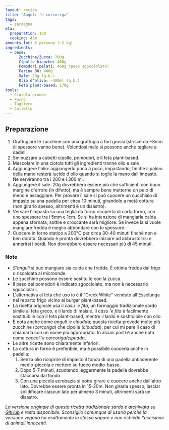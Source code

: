 ```yaml
---
layout: recipe
title: "Anguli 'e corcoriga"
tags:
  - sardegna
eta:
  preparation: 15m
  cooking: 45m
amounts_for: 6 persone (~2 kg)
ingredients:
  - base:
      Zucchine/Zucca: 700g
      Cipolle bianche: 460g
      Pomodori pelati: 460g (peso sgocciolato)
      Farina 00: 400g
      Sale: 20g (q.b.)
      Olio d'oliva: ~300ml (q.b.)
      Feta plant-based: 170g
tools:
  - Ciotola grande
  - Forno
  - Tagliere
  - Coltello
---
```


## Preparazione

1. Grattugiare le zucchine con una grattugia a fori grossi (strisce da ~3mm di spessore vanno bene). Volendosi male si
   possono anche tagliare a dadini.
2. Sminuzzare a cubetti cipolle, pomodori, e il feta plant-based.
3. Mescolare in una ciotola tutti gli ingredienti tranne olio e sale
4. Aggiungere l'olio: aggiungerlo poco a poco, impastando, finché il palmo della mano resterà lucido d'olio quando si
   toglie la mano dall'impasto. Ne serviranno tra i 200 e i 300 ml.
5. Aggiungere il sale. 20g dovrebbero essere più che sufficienti con buon margine d'errore (in difetto), ma è sempre
   bene metterne un pelo di meno e assaggiare. Per provare il sale si può cuocere un cucchiaio di impasto su una padella
   per circa 10 minuti, girandolo a metà cottura (non girarlo spesso, altrimenti è un disastro).
6. Versare l'impasto su una teglia da forno ricoperta di carta forno, con uno spessore tra i 5mm e 1cm. Se si ha
   intenzione di mangiarla calda appena sfornata, sottile e croccante sarà migliore. Se invece la si vuole mangiare
   fredda è meglio abbondare con lo spessore.
7. Cuocere in forno statico a 200°C per circa 30-40 minuti finché non è ben dorata. Quando è pronta dovrebbero iniziare
   ad abbrustolirsi e annerirsi i bordi. Non dovrebbero essere necessari più di 45 minuti.

### Note

- *S'anguli* si può mangiare sia calda che fredda. È ottima fredda dal frigo o riscaldata al microonde.
- Le zucchine possono essere sostituite con la zucca.
- Il peso dei pomodori è indicato sgocciolato, ma non è necessario sgocciolarli.
- L'alternativa al feta che uso io è il "Greek White" venduto all'Esselunga nel reparto frigo vicino ai burger
  plant-based.
- La ricetta originale usa il *casu 'e fita*, un formaggio tradizionale sardo simile al feta greco, e il lardo di
  maiale. Il *casu 'e fita* è facilmente sostituibile con il feta plant-based, mentre il lardo è sostituibile con olio.
- È nota anche come *anguli 'e cipudda*; questa ricetta prevede molte più zucchine (*corcoriga*) che cipolle
  (*cipudda*), per cui mi pare il caso di chiamarla con un nome più appropriato. In alcuni posti è anche nota come
  *coccoi 'e corcoriga/cipudda*.
- Le altre ricette sono chiaramente inferiori.
- La cottura in forno è preferibile, ma è possibile cuocerla anche in padella:
    1. Senza olio ricoprire di impasto il fondo di una padella antiaderente medio-piccola e mettere su fuoco
       medio-basso.
  2. Dopo 5-7 minuti, scuotendo leggermente la padella dovrebbe staccarsi dal fondo
    3. Con una piccola acrobazia si potrà girare e cuocere anche dall'altro lato. Dovrebbe essere pronta in 15-20m. Non
       girarla spesso, lasciar solidificare ciascun lato per almeno 3 minuti, altrimenti sarà un disastro.

*La versione originale di questa ricetta tradizionale sarda
è [archiviata su GitHub](https://github.com/depau/ricette.depau.eu/tree/cfc27d6ae974da9dca2ca5c6d5a6f13de1e1ad77/_ricette)
e resta disponibile. Sconsiglio comunque di usarla perché la versione vegana ha esattamente lo stesso sapore e non
richiede l'uccisione di animali innocenti.*